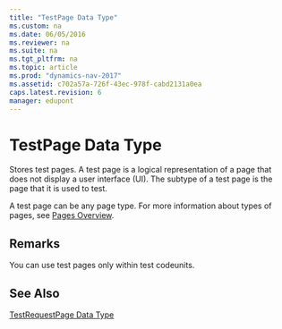 ```yaml
---
title: "TestPage Data Type"
ms.custom: na
ms.date: 06/05/2016
ms.reviewer: na
ms.suite: na
ms.tgt_pltfrm: na
ms.topic: article
ms.prod: "dynamics-nav-2017"
ms.assetid: c702a57a-726f-43ec-978f-cabd2131a0ea
caps.latest.revision: 6
manager: edupont
---
```

# TestPage Data Type
Stores test pages. A test page is a logical representation of a page that does not display a user interface \(UI\). The subtype of a test page is the page that it is used to test.  
  
 A test page can be any page type. For more information about types of pages, see [Pages Overview](Pages-Overview.md).  
  
## Remarks  
 You can use test pages only within test codeunits.  
  
## See Also  
 [TestRequestPage Data Type](TestRequestPage-data-type.md)
